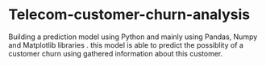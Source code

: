 # Telecom-customer-churn-analysis
Building a prediction model using Python and mainly using Pandas, Numpy and Matplotlib libraries . this model is able to predict the possiblity of a customer churn using gathered information about this customer.
